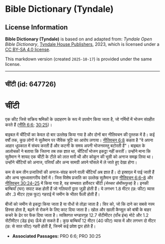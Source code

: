 # Bible Dictionary (Tyndale)

## License Information

**Bible Dictionary (Tyndale)** is based on and adapted from: _Tyndale Open Bible Dictionary_, [Tyndale House Publishers](https://tyndaleopenresources.com/), 2023, which is licensed under a [CC BY-SA 4.0 license](https://creativecommons.org/licenses/by-sa/4.0/legalcode.en).

This markdown version (created `2025-10-17`) is provided under the same license.



--------------------------------

## चींटी (id: 647726)

चींटी
=====

एक कीट जिसे सक्रिय श्रमिकों के उदाहरण के रूप में उपयोग किया जाता है, जो गर्मियों में भोजन संग्रहीत करते हैं ([नीति 6:6](https://ref.ly/Prov6:6); [30:25](https://ref.ly/Prov30:25))।

बाइबल में चींटियों का केवल दो बार उल्लेख किया गया है और दोनों बार नीतिवचन की पुस्तक में है। कई वर्षों तक, कुछ लोगों ने सुलैमान पर जैविक त्रुटि का आरोप लगाया। [नीतिवचन 6:8](https://ref.ly/Prov6:8) कहता है "वे अपना आहार धूपकाल में संचय करती हैं और कटनी के समय अपनी भोजनवस्तु बटोरती हैं"। बाइबल के आलोचकों ने बताया कि जितना तब तक ज्ञात था, चींटियाँ भोजन इकट्ठा नहीं करतीं। उन्होंने माना कि सुलैमान ने शायद एक चींटी के टीले को लात मारी थी और कोकून की भूसी को अनाज समझ लिया था। उन्होंने चींटियों को अनाज, पत्तियाँ और अन्य सामग्री अपने घोंसले में ले जाते हुए देखा होगा।

कम से कम तीन प्रजातियों की अनाज\-संग्रह करने वाली चींटियाँ अब ज्ञात हैं। दो इस्राएल में पाई जाती हैं और अन्य भूमध्यसागरीय देशों में। जिस विशेष प्रजाति का उल्लेख सुलैमान द्वारा [नीतिवचन 6:6–8](https://ref.ly/Prov6:6-Prov6:8) और [नीतिवचन 30:24–25](https://ref.ly/Prov30:24-Prov30:25) में किया गया है, वह सम्भवतः हार्वेस्टर चींटी *(मेस्सर सेमीरूफुस)* है। इनकी बाम्बियाँ (घर) सपाट कक्ष होती हैं जो गलियारों द्वारा जुड़ी होती हैं। ये लगभग 1\.8 मीटर (छ: फीट) व्यास और .3 मीटर (एक फुट) गहराई में जमीन के भीतर फैली होती हैं।

बीजों को जमीन से इकट्ठा किया जाता है या पौधों से तोड़ा जाता है। सिर को, जो कि दाने का सबसे नरम हिस्सा होता है, बढ़ने से रोकने के लिए काट दिया जाता है। खोल और खाली कैप्सूल को बांबी के बाहर कचरे के ढेर पर फेंक दिया जाता है। व्यक्तिगत भण्डारगृह 12\.7 सेंटीमीटर (पाँच इंच) मोटे और 1\.2 सेंटीमीटर (डेढ़ इंच) ऊँचे हो सकते हैं। कुछ बाम्बियाँ 12 मीटर (40 फीट) व्यास में और लगभग दो मीटर (छ: से सात फीट) गहरी होती हैं, जिनमें कई प्रवेश द्वार होते हैं।

* **Associated Passages:** PRO 6:6; PRO 30:25

